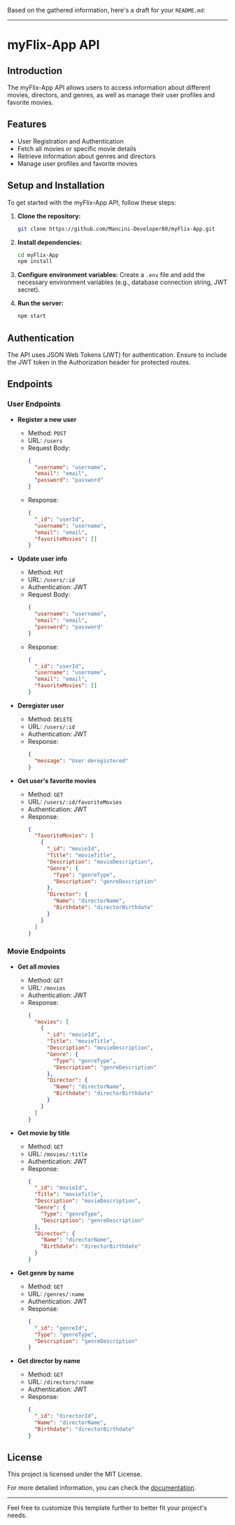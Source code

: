 Based on the gathered information, here's a draft for your `README.md`:

---

# myFlix-App API

## Introduction
The myFlix-App API allows users to access information about different movies, directors, and genres, as well as manage their user profiles and favorite movies.

## Features
- User Registration and Authentication
- Fetch all movies or specific movie details
- Retrieve information about genres and directors
- Manage user profiles and favorite movies

## Setup and Installation
To get started with the myFlix-App API, follow these steps:

1. **Clone the repository:**
   ```bash
   git clone https://github.com/Mancini-Developer80/myFlix-App.git
   ```
2. **Install dependencies:**
   ```bash
   cd myFlix-App
   npm install
   ```
3. **Configure environment variables:**
   Create a `.env` file and add the necessary environment variables (e.g., database connection string, JWT secret).

4. **Run the server:**
   ```bash
   npm start
   ```

## Authentication
The API uses JSON Web Tokens (JWT) for authentication. Ensure to include the JWT token in the Authorization header for protected routes.

## Endpoints

### User Endpoints

- **Register a new user**
  - Method: `POST`
  - URL: `/users`
  - Request Body:
    ```json
    {
      "username": "username",
      "email": "email",
      "password": "password"
    }
    ```
  - Response:
    ```json
    {
      "_id": "userId",
      "username": "username",
      "email": "email",
      "favoriteMovies": []
    }
    ```

- **Update user info**
  - Method: `PUT`
  - URL: `/users/:id`
  - Authentication: JWT
  - Request Body:
    ```json
    {
      "username": "username",
      "email": "email",
      "password": "password"
    }
    ```
  - Response:
    ```json
    {
      "_id": "userId",
      "username": "username",
      "email": "email",
      "favoriteMovies": []
    }
    ```

- **Deregister user**
  - Method: `DELETE`
  - URL: `/users/:id`
  - Authentication: JWT
  - Response:
    ```json
    {
      "message": "User deregistered"
    }
    ```

- **Get user's favorite movies**
  - Method: `GET`
  - URL: `/users/:id/favoriteMovies`
  - Authentication: JWT
  - Response:
    ```json
    {
      "favoriteMovies": [
        {
          "_id": "movieId",
          "Title": "movieTitle",
          "Description": "movieDescription",
          "Genre": {
            "Type": "genreType",
            "Description": "genreDescription"
          },
          "Director": {
            "Name": "directorName",
            "Birthdate": "directorBirthdate"
          }
        }
      ]
    }
    ```

### Movie Endpoints

- **Get all movies**
  - Method: `GET`
  - URL: `/movies`
  - Authentication: JWT
  - Response:
    ```json
    {
      "movies": [
        {
          "_id": "movieId",
          "Title": "movieTitle",
          "Description": "movieDescription",
          "Genre": {
            "Type": "genreType",
            "Description": "genreDescription"
          },
          "Director": {
            "Name": "directorName",
            "Birthdate": "directorBirthdate"
          }
        }
      ]
    }
    ```

- **Get movie by title**
  - Method: `GET`
  - URL: `/movies/:title`
  - Authentication: JWT
  - Response:
    ```json
    {
      "_id": "movieId",
      "Title": "movieTitle",
      "Description": "movieDescription",
      "Genre": {
        "Type": "genreType",
        "Description": "genreDescription"
      },
      "Director": {
        "Name": "directorName",
        "Birthdate": "directorBirthdate"
      }
    }
    ```

- **Get genre by name**
  - Method: `GET`
  - URL: `/genres/:name`
  - Authentication: JWT
  - Response:
    ```json
    {
      "_id": "genreId",
      "Type": "genreType",
      "Description": "genreDescription"
    }
    ```

- **Get director by name**
  - Method: `GET`
  - URL: `/directors/:name`
  - Authentication: JWT
  - Response:
    ```json
    {
      "_id": "directorId",
      "Name": "directorName",
      "Birthdate": "directorBirthdate"
    }
    ```

## License
This project is licensed under the MIT License.

For more detailed information, you can check the [documentation](https://github.com/Mancini-Developer80/myFlix-App/blob/main/public/documentation.html).

---

Feel free to customize this template further to better fit your project's needs.
